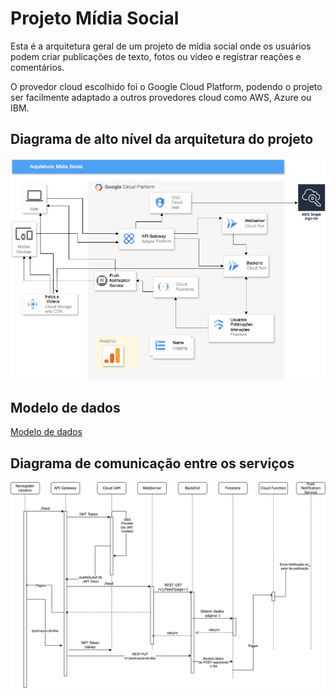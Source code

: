 # Projeto Mídia Social

Esta é a arquitetura geral de um projeto de mídia social onde os usuários podem criar publicações de texto, fotos ou vídeo e registrar reações e comentários.

O provedor cloud escolhido foi o Google Cloud Platform, podendo o projeto ser facilmente adaptado a outros provedores cloud como AWS, Azure ou IBM.

## Diagrama de alto nível da arquitetura do projeto
![Arquitetura do Projeto de Mídia Social](ProjetoMidiaSocial.png)

## Modelo de dados
[Modelo de dados](ModeloDados.md)

## Diagrama de comunicação entre os serviços
![Fluxo de dados](MidiaSocialMessages.png)






